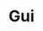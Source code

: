 ---
layout: toctree
title: Gui
permalink: /blogs/coding/python/frameworks/gui/
parent: /blogs/coding/python/frameworks/

previewchild: true
enumerategrandchild: true
previewgrandchild: true
---
